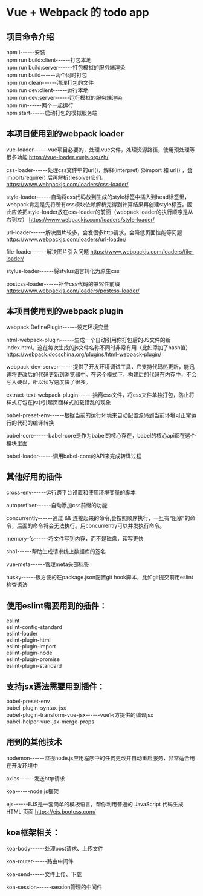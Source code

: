 # Vue + Webpack 的 todo app

## 项目命令介绍
npm i------安装<br/>
npm run build:client------打包本地<br/>
npm run build:server------打包模拟的服务端渲染<br/>
npm run build------两个同时打包<br/>
npm run clean------清理打包的文件<br/>
npm run dev:client------运行本地<br/>
npm run dev:server------运行模拟的服务端渲染<br/>
npm run------两个一起运行<br/>
npm start------启动打包的模拟服务端

## 本项目使用到的webpack loader
vue-loader------vue项目必要的，处理.vue文件，处理资源路径，使用预处理等很多功能
https://vue-loader.vuejs.org/zh/

css-loader------处理css文件中的url()，解释(interpret) @import 和 url() ，会 import/require() 后再解析(resolve)它们。
https://www.webpackjs.com/loaders/css-loader/

style-loader------自动将css代码放到生成的style标签中插入到head标签里，webpack肯定是先将所有css模块依赖解析完得到计算结果再创建style标签。因此应该把style-loader放在css-loader的前面（webpack loader的执行顺序是从右到左）
https://www.webpackjs.com/loaders/style-loader/

url-loader------解决图片较多，会发很多http请求，会降低页面性能等问题https://www.webpackjs.com/loaders/url-loader/

file-loader------解决图片引入问题
https://www.webpackjs.com/loaders/file-loader/

stylus-loader------将stylus语言转化为原生css

postcss-loader------补全css代码的兼容性前缀
https://www.webpackjs.com/loaders/postcss-loader/

## 本项目使用到的webpack plugin
webpack.DefinePlugin------设定环境变量

html-webpack-plugin------生成一个自动引用你打包后的JS文件的新index.html。这在每次生成的js文件名称不同时非常有用（比如添加了hash值）
https://webpack.docschina.org/plugins/html-webpack-plugin/

webpack-dev-server------提供了开发环境调试工具，它支持代码热更新，能迅速将更改后的代码更新到浏览器中。在这个模式下，构建后的代码在内存中，不会写入硬盘，所以读写速度快了很多。

extract-text-webpack-plugin------抽离css文件，将css文件单独打包，防止将样式打包在js中引起页面样式加载错乱的现象

babel-preset-env------根据当前的运行环境来自动配置源码到当前环境可正常运行的代码的编译转换

babel-core------babel-core是作为babel的核心存在，babel的核心api都在这个模块里面

babel-loader------调用babel-core的API来完成转译过程

## 其他好用的插件
cross-env------运行跨平台设置和使用环境变量的脚本

autoprefixer------自动添加css前缀的功能

concurrently------通过 && 连接起来的命令,会按照顺序执行，一旦有“阻塞”的命令，后面的命令将会无法执行。用concurrently可以并发执行命令。

memory-fs------将文件写到内存，而不是磁盘，读写更快

sha1------帮助生成请求线上数据库的签名

vue-meta------管理meta头部标签

husky------很方便的在package.json配置git hook脚本，比如git提交前用eslint检查语法

## 使用eslint需要用到的插件：
eslint<br/>
eslint-config-standard<br/>
eslint-loader<br/>
eslint-plugin-html<br/>
eslint-plugin-import<br/>
eslint-plugin-node<br/>
eslint-plugin-promise<br/>
eslint-plugin-standard

## 支持jsx语法需要用到插件：
babel-preset-env<br/>
babel-plugin-syntax-jsx<br/>
babel-plugin-transform-vue-jsx------vue官方提供的编译jsx<br/>
babel-helper-vue-jsx-merge-props

## 用到的其他技术
nodemon------监视node.js应用程序中的任何更改并自动重启服务，非常适合用在开发环境中

axios------发送http请求

koa------node.js框架

ejs------EJS是一套简单的模板语言，帮你利用普通的 JavaScript 代码生成 HTML 页面
https://ejs.bootcss.com/

## koa框架相关：
koa-body------处理post请求、上传文件

koa-router------路由中间件

koa-send------文件上传、下载

koa-session------session管理的中间件

